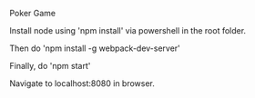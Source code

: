 Poker Game

Install node using 'npm install' via powershell in the root folder.

Then do 'npm install -g webpack-dev-server'

Finally, do 'npm start'

Navigate to localhost:8080 in browser.
